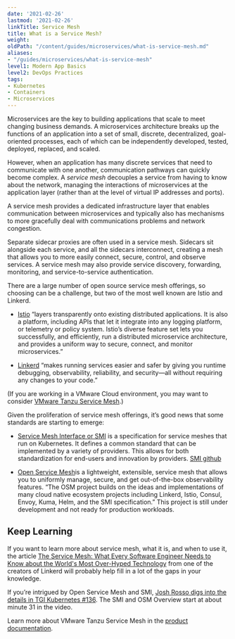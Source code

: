 ```yaml
---
date: '2021-02-26'
lastmod: '2021-02-26'
linkTitle: Service Mesh
title: What is a Service Mesh?
weight:
oldPath: "/content/guides/microservices/what-is-service-mesh.md"
aliases:
- "/guides/microservices/what-is-service-mesh"
level1: Modern App Basics
level2: DevOps Practices
tags:
- Kubernetes
- Containers
- Microservices
---
```


Microservices are the key to building applications that scale to meet changing business demands. A microservices architecture breaks up the functions of an application into a set of small, discrete, decentralized, goal-oriented processes, each of which can be independently developed, tested, deployed, replaced, and scaled. 

However, when an application has many discrete services that need to communicate with one another, communication pathways can quickly become complex. A *service mesh* decouples a service from having to know about the network, managing the interactions of microservices at the application layer (rather than at the level of virtual IP addresses and ports). 

A service mesh provides a dedicated infrastructure layer that enables communication between microservices and typically also has mechanisms to more gracefully deal with communications problems and network congestion. 

Separate sidecar proxies are often used in a service mesh. Sidecars sit alongside each service, and all the sidecars interconnect, creating a mesh that allows you to  more easily connect, secure, control, and observe services. A service mesh may also provide service discovery, forwarding, monitoring, and service-to-service authentication.

There are a large number of open source service mesh offerings, so choosing can be a challenge, but two of the most well known are Istio and Linkerd. 

* [Istio](https://istio.io/) “layers transparently onto existing distributed applications. It is also a platform, including APIs that let it integrate into any logging platform, or telemetry or policy system. Istio’s diverse feature set lets you successfully, and efficiently, run a distributed microservice architecture, and provides a uniform way to secure, connect, and monitor microservices.” 

 * [Linkerd](https://linkerd.io) “makes running services easier and safer by giving you runtime debugging, observability, reliability, and security—all without requiring any changes to your code.” 

(If you are working in a VMware Cloud environment, you may want to consider  [VMware Tanzu Service Mesh](https://tanzu.vmware.com/service-mesh).)

Given the proliferation of service mesh offerings, it’s good news that some standards are starting to emerge:

* [Service Mesh Interface or SMI](https://smi-spec.io) is a specification for service meshes that run on Kubernetes. It defines a common standard that can be implemented by a variety of providers. This allows for both standardization for end-users and innovation by providers. [SMI github](https://github.com/servicemeshinterface/smi-spec)

* [Open Service Mesh](https://openservicemesh.io)is a lightweight, extensible, service mesh that allows you to uniformly manage, secure, and get out-of-the-box observability features. “The OSM project builds on the ideas and implementations of many cloud native ecosystem projects including Linkerd, Istio, Consul, Envoy, Kuma, Helm, and the SMI specification.” This project is still under development and not ready for production workloads.

## Keep Learning
If you want to learn more about service mesh, what it is, and when to use it, the article [The Service Mesh: What Every Software Engineer Needs to Know about the World's Most Over-Hyped Technology](https://buoyant.io/service-mesh-manifesto/) from one of the creators of Linkerd will probably help fill in a lot of the gaps in your knowledge.

If you’re intrigued by Open Service Mesh and SMI, [Josh Rosso digs into the details in TGI Kubernetes #136](https://github.com/vmware-tanzu/tgik/tree/master/episodes/136). The SMI and OSM Overview start at about minute 31 in the video. 

Learn more about VMware Tanzu Service Mesh in the [product documentation](https://docs.vmware.com/en/VMware-Tanzu-Service-Mesh/index.html).